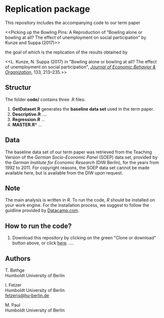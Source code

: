 # Replication package

This repository includes the accompanying code to our term paper

<<Picking up the Bowling Pins: A Reproduction of 
“Bowling alone or bowling at all? The effect of unemployment on social participation” 
by Kunze and Suppa (2017)>>
  
the goal of which is the replication of the results obtained by 

<<L. Kunze, N. Suppa (2017) in "Bowling alone or bowling at all? The effect of unemployment on social participation", 
*[Journal of Economic Behavior & Organization](https://doi.org/10.1016/j.jebo.2016.11.012)*, 133, 213–235.>>

## Structur
The folder **code/** contains three .R files: 
1. **GetDataset.R** generates the **baseline data set** used in the term paper.
2. **Descriptive.R** ....
3. **Regression.R** ...  
4. **MASTER.R*** ...

## Data 
The baseline data set of our term paper was retrieved from the Teaching Version of the *German Socio-Economic Panel* (SOEP) data set, provided by the *German Institute for Economic Research* (DIW Berlin), for the years from 1992 to 2011. 
For copyright reasons, the SOEP data set cannot be made available here, but is available from the DIW upon request. 

## Note 
The main analysis is written in *R*. To run the code, *R* should be installed on your work engine. 
For the installation process, we suggest to follow the guidline provided by [Datacamp.com](https://www.datacamp.com/tutorial/installing-R-windows-mac-ubuntu).

## How to run the code?
1. Download this repository by clicking on the green "Clone or download" button above, or click [here](https://github.com/DaHua89/KunzeSuppa16Code.git). 
.... 


## Authors
T. Bethge <br>
Humboldt University of Berlin 

I. Fetzer   <br>
Humboldt University of Berlin  <br>
fetzeris@hu-berlin.de

M. Paul  <br>
Humboldt University of Berlin 


